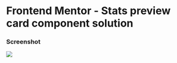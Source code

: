 # Frontend Mentor - Stats preview card component solution

### Screenshot

![](./design/desktop-design.jpg)

